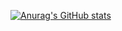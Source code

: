 [![Anurag's GitHub stats](https://github-readme-stats.vercel.app/api?username=yxlu-0102)](https://github.com/anuraghazra/github-readme-stats)
